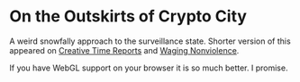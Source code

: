 On the Outskirts of Crypto City
=====================================

A weird snowfally approach to the surveillance state. Shorter version of this appeared on [Creative Time Reports](creativetimereports.org/2014/01/07/the-architecture-of-surveillance/) and [Waging Nonviolence](http://wagingnonviolence.org).

If you have WebGL support on your browser it is so much better. I promise. 
